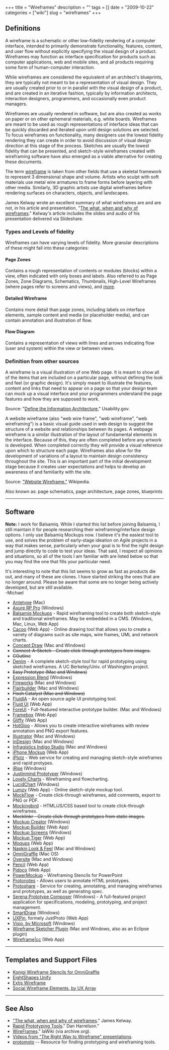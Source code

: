 +++
title = "Wireframes"
description = ""
tags = []
date = "2009-10-22"
categories = ["wiki"]
slug = "wireframes"
+++


 
<h2>Definitions</h2>
<p>A wireframe is a schematic or other low-fidelity rendering of a computer interface, intended to primarily demonstrate functionality, features, content, and user flow without explicitly specifying the visual design of a product. Wireframes may function as interface specification for products such as computer applications, web and mobile sites, and all products requiring some form of human-computer interaction. </p>
<p>While wireframes are considered the equivalent of an architect's blueprints, they are typically not meant to be a representation of visual design. They are usually created prior to or in parallel with the visual design of a product, and are created in an iterative fashion, typically by information architects, interaction designers, programmers, and occasionally even product managers. </p>
<p>Wireframes are usually rendered in software, but are also created as works on paper or on other ephemeral materials, e.g. white boards. Wireframes are meant to be used as rough representations of interface ideas that can be quickly discarded and iterated upon until design solutions are selected. To focus wireframes on functionality, many designers use the lowest fidelity rendering they can create in order to avoid discussion of visual design direction at this stage of the process. Sketches are usually the lowest fidelity that can be presented, and sketch-style wireframes created with wireframing software have also emerged as a viable alternative for creating these documents.</p>
<p>The term <a href="http://en.wikipedia.org/wiki/Wireframe">wireframe</a> is taken from other fields that use a skeletal framework to represent 3 dimensional shape and volume. Artists who sculpt with soft materials use metal wire armatures to frame forms before layering with other media. Similarly, 3D graphic artists use digital wireframes before rendering surfaces on characters, objects, and landscapes.</p>
<p>James Kelway wrote an excellent summary of what wireframes are and are not, in his article and presentation, "<a href="http://userpathways.com/2008/06/the-what-when-and-why-of-wireframes/">The what, when and why of wireframes</a>." Kelway's article includes the slides and audio of his presentation delivered via Slideshare.</p>
<h3>Types and Levels of fidelity</h3>
<p>Wireframes can have varying levels of fidelity. More granular descriptions of these might fall into these categories:</p>
<h4>Page Zones</h4>
<p>Contains a rough representation of contents or modules (blocks) within a view, often indicated with only boxes and labels. Also referred to as Page Zones, Zone Diagrams, Schematics, Thumbnails, High-Level Wireframes (where pages refer to screens and views), and <a href="../notebook/what-do-you-call.html">more</a>. </p>
<h4>Detailed Wireframe</h4>
<p>Contains more detail than page zones, including labels on interface elements, sample content and media (or placeholder media), and can contain annotation and illustration of flow.</p>
<h4>Flow Diagram</h4>
<p>Contains a representation of views with lines and arrows indicating flow (user and system) within the view or between views.</p>
<h3>Definition from other sources</h3>
<p>A wireframe is a visual illustration of one Web page. It is meant to show all of the items that are included on a particular page, without defining the look and feel (or graphic design). It's simply meant to illustrate the features, content and links that need to appear on a page so that your design team can mock up a visual interface and your programmers understand the page features and how they are supposed to work.</p>
<p>Source: "<a href="http://www.usability.gov/design/define.html#wireframe">Define the Information Architecture.</a>" Usability.gov.</p>
<p>A website wireframe (also "web wire frame", "web wireframe", "web wireframing") is a basic visual guide used in web design to suggest the structure of a website and relationships between its pages. A webpage wireframe is a similar illustration of the layout of fundamental elements in the interface. Because of this, they are often completed before any artwork is developed. When completed correctly they will provide a visual reference upon which to structure each page. Wireframes also allow for the development of variations of a layout to maintain design consistency throughout the site. This is an important part of the initial development stage because it creates user expectations and helps to develop an awareness of and familiarity with the site.</p>
<p>Source: <a href="http://en.wikipedia.org/wiki/Website_wireframe">"Website Wireframe."</a> Wikipedia.</p>
<p>Also known as: page schematics, page architecture, page zones, blueprints</p>
<hr>
<h2>Software</h2>
<p><b>Note:</b> I work for Balsamiq. While I started this list before joining Balsamiq, I still maintain it for people researching their wireframing/interface design options. I only use Balsamiq Mockups now. I believe it's the easiest tool to use, and solves the problem of early-stage ideation on Agile projects in a way that makes sense, particularly when your goal is to find the right design and jump directly to code to test your ideas. That said, I respect all opinions and situations, so all of the tools I am familiar with are listed below so that you may find the one that fills your particular need.</p>
<p>It's interesting to note that this list seems to grow as fast as products die out, and many of these are clones. I have started striking the ones that are no longer around. Please be aware that some are no longer being actively developed, but are still available.<br />-Michael</p>
<ul>
<li><a href="http://antetype.com/">Antetype</a> (Mac)</li>
<li><a href="http://www.axure.com/">Axure RP Pro</a> (Windows)</li>
<li><a href="http://www.balsamiq.com/products/mockups">Balsamiq Mockups</a> - Rapid wireframing tool to create both sketch-style and traditional wireframes. May be embedded in a CMS. (Windows, Mac, Linux, Web App)</li>
<li><a href="http://cacoo.com/">Cacoo</a> (Web App) - Online drawing tool that allows you to create a variety of diagrams such as site maps, wire frames, UML and network charts.</a></li>
<li><a href="http://www.conceptdraw.com/en/products/cd5/main.php">Concept Draw</a> (Mac and Windows)</li>
<li class="dim"><del>Connect-A-Sketch - Create click-through prototypes from images.</del></li>
<li class="dim"><del>COutline</del></li>
<li><a href="http://dub.washington.edu:2007/denim/">Denim</a> - A complete sketch-style tool for rapid prototyping using sketched wireframes. A UC Berkeley/Univ. of Washington project. </li>
<li class="dim"><del>Easy Prototype (Mac and Windows)</del></li>
<li><a href="http://www.microsoft.com/expression/products/Blend_Overview.aspx#page-top">Expression Blend</a> (Windows)</li>
<li><a href="http://www.adobe.com/products/fireworks/">Fireworks</a> (Mac and Windows)</li>
<li><a href="http://www.flairbuilder.com/">Flairbuilder</a> (Mac and Windows)</li>
<li class="dim"><strike>Flash Catalyst (Mac and Windows)</strike></li>
<li><a href="http://stage.fluidia.org/">FluidIA</a> - An open source agile UI prototyping tool.</li>
<li><a href="https://www.fluidui.com/">Fluid UI</a> (Web App)
<li><a href="http://www.foreui.com/">ForeUI</a> - Full-featured interactive prototype builder. (Mac and Windows)</li>
<li><a href="http://framebox.org/">Framebox</a> (Web App)</li>
<li><a href="http://www.gliffy.com/">Gliffy</a> (Web App)</li>
<li><a href="http://hello.hotgloo.com/">HotGloo</a> - Allows you to create interactive wireframes with review annotation and PNG export features.</li>
<li><a href="http://www.adobe.com/products/illustrator/">Illustrator</a> (Mac and Windows)</li>
<li><a href="http://www.adobe.com/products/indesign/">InDesign</a> (Mac and Windows)</li>
<li><a href="http://www.infragistics.com/products/indigo-studio">Infragistics Indigo Studio</a> (Mac and Windows)</li>
<li><a href="http://iphonemockup.lkmc.ch/">iPhone Mockup</a> (Web App)</li>
<li><a href="http://iplotz.com/">iPlotz</a> - Web service for creating and managing sketch-style wireframes and rapid protypes.</li>
<li><a href="http://www.irise.com/">iRise</a> (Windows)</li>
<li><a href="http://www.justinmind.com/wireframe/justinmind_prototyper">Justinmind Prototyper</a> (Windows)</li>
<li><a href="http://www.lovelycharts.com/">Lovely Charts</a> - Wireframing and flowcharting.</li>
<li><a href="http://www.lucidchart.com/pages/examples/wireframe_software Lucidchart</a> - Rapid prototyping/diagramming tool. Web-based. HTML5-based tool to create interactive website/UI prototypes.</li><li><a href="https://www.lucidchart.com/">LucidChart</a> (Windows)</li>
<li><a href="http://www.lumzy.com/">Lumzy</a> (Web App) - Online sketch-style mockup tool.</li>
<li><a href="http://mockflow.com/">MockFlow</a> - Create click-through wireframes, add comments, export to PNG or PDF.</li>
<li><a href="http://gomockingbird.com/mockingbird/">Mockingbird</a> - HTML/JS/CSS based tool to create click-through wireframes.</li>
<li class="dim"><del>Mocklinkr - Create click-through prototypes from static images.</del></li>
<li><a href="http://mockupcreator.com/">Mockup Creator</a> (Windows)</li>
<li><a href="http://mockupbuilder.com/">Mockup Builder</a> (Web App)</li>
<li><a href="http://mockupscreens.com/">Mockup Screens</a> (Windows)</li>
<li><a href="http://www.mockuptiger.com/">Mockup Tiger</a> (Web App)</li>
<li><a href="https://moqups.com/">Moqups</a> (Web App)</li>
<li><a href="http://napkinlaf.sourceforge.net/">Napkin Look &amp; Feel</a> (Mac and Windows)</li>
<li><a href="http://www.omnigroup.com/applications/OmniGraffle/">OmniGraffle</a> (Mac OS)</li>
<li><a href="http://taubler.com/oversite/">Oversite</a> (Mac and Windows)</li>
<li><a href="http://pencil.evolus.vn/">Pencil</a> (Web App)</li>
<li><a href="https://pidoco.com/">Pidoco</a> (Web App)</li>
<li><a href="http://www.powermockup.com/">PowerMockup</a> - Wireframing Stencils for PowerPoint</li>
<li><a href="http://www.protonotes.com/">Protonotes</a> - Allows users to annotate HTML prototypes.</li>
<li><a href="http://www.protoshare.com/">Protoshare</a> - Service for creating, annotating, and managing wireframes and prototypes, as well as generating spec.</li>
<li><a href="http://www.serena.com/products/prototype-composer/index.html">Serena Prototype Composer</a> (Windows) - A full-featured project application for specifications, modeling, prototyping, and project management.</li>
<li><a href="http://www.smartdraw.com/">SmartDraw</a> (Windows)</li>
<li><a href="http://uxpin.com/">UXPin</a>, formely JustProto (Web App)</li>
<li><a href="http://office.microsoft.com/en-us/visio/default.aspx">Visio, by Microsoft</a> (Windows)</li>
<li><a href="http://wireframesketcher.com/">Wireframe Sketcher Plugin</a> (Mac and Windows, also as an Eclipse plugin)</li>
<li><a href="https://wireframe.cc/">Wireframe|cc</a> (Web App)</li>
</ul>
<hr>
<h2>Templates and Support Files</h2>
<ul>
<li><a href="../tools/omnigraffle-wireframe-stencils.html">Konigi Wireframe Stencils for OmniGraffle</a></li>
<li><a href="http://unify.eightshapes.com/">EightShapes Unify</a></li>
<li><a href="http://wireframeextjs.riaforge.org/">Extjs Wireframe</a></li>
<li><a href="http://www.uxarray.com/?p=121">Social Wireframe Elements, by UX Array</a></li>
</ul>
<hr>
<h2>See Also</h2>
<ul>
<li><a href="http://userpathways.com/2008/06/the-what-when-and-why-of-wireframes/">"The what, when and why of wireframes</a>." James Kelway.</li>
<li><a href="http://spreadsheets.google.com/pub?key=pOa2Uqiakxlry5hNuZm89Eg&amp;output=html&amp;widget=true">Rapid Prototyping Tools</a>." Dan Harrelson."</li>
<li><a href="http://web.archive.org/web/20070415155711/www.iawiki.net/WireFrames">WireFrames</a>." IaWiki (via archive.org).</li>
<li><a href="../notebook/all-right-way-wireframe-videos.html">Videos from "The Right Way to Wireframe" presentations</a>.</li>
<li><a href="http://protomoto.com/">protomoto</a> -- Resource for finding prototyping and wireframing tools.</li>
</ul>
<!--
OLD URLS
<a href="http://connectasketch.com" title="http://connectasketch.com">http://connectasketch.com</a>
<a href="https://www.coutline.com/" title="https://www.coutline.com/">https://www.coutline.com/</a>
<a href="http://labs.adobe.com/technologies/flashcatalyst/" title="http://labs.adobe.com/technologies/flashcatalyst/">http://labs.adobe.com/technologies/flashcatalyst/</a>
<a href="http://www.mocklinkr.com" title="http://www.mocklinkr.com">http://www.mocklinkr.com</a>
<a href="http://www.extremeplanner.com/easyprototype/" title="http://www.extremeplanner.com/easyprototype/">http://www.extremeplanner.com/easyprototype/</a>
--><!--
OLD URLS
<a href="http://connectasketch.com" title="http://connectasketch.com">http://connectasketch.com</a>
<a href="https://www.coutline.com/" title="https://www.coutline.com/">https://www.coutline.com/</a>
<a href="http://labs.adobe.com/technologies/flashcatalyst/" title="http://labs.adobe.com/technologies/flashcatalyst/">http://labs.adobe.com/technologies/flashcatalyst/</a>
<a href="http://www.mocklinkr.com" title="http://www.mocklinkr.com">http://www.mocklinkr.com</a>
<a href="http://www.extremeplanner.com/easyprototype/" title="http://www.extremeplanner.com/easyprototype/">http://www.extremeplanner.com/easyprototype/</a>
-->
